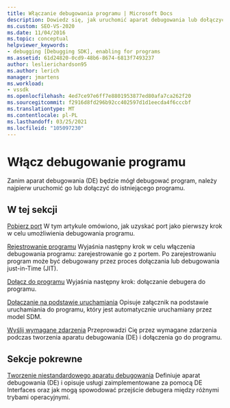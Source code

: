 ```yaml
---
title: Włączanie debugowania programu | Microsoft Docs
description: Dowiedz się, jak uruchomić aparat debugowania lub dołączyć aparat debugowania do istniejącego programu w celu debugowania programu.
ms.custom: SEO-VS-2020
ms.date: 11/04/2016
ms.topic: conceptual
helpviewer_keywords:
- debugging [Debugging SDK], enabling for programs
ms.assetid: 61d24820-0cd9-48b6-8674-6813f7493237
author: leslierichardson95
ms.author: lerich
manager: jmartens
ms.workload:
- vssdk
ms.openlocfilehash: 4ed7ce97e6ff7e8801953877ed80afa7ca262f20
ms.sourcegitcommit: f2916d8fd296b92cc402597d1d1eecda4f6cccbf
ms.translationtype: MT
ms.contentlocale: pl-PL
ms.lasthandoff: 03/25/2021
ms.locfileid: "105097230"
---
```

# <a name="enable-a-program-to-be-debugged"></a>Włącz debugowanie programu
Zanim aparat debugowania (DE) będzie mógł debugować program, należy najpierw uruchomić go lub dołączyć do istniejącego programu.

## <a name="in-this-section"></a>W tej sekcji
 [Pobierz port](../../extensibility/debugger/getting-a-port.md) W tym artykule omówiono, jak uzyskać port jako pierwszy krok w celu umożliwienia debugowania programu.

 [Rejestrowanie programu](../../extensibility/debugger/registering-the-program.md) Wyjaśnia następny krok w celu włączenia debugowania programu: zarejestrowanie go z portem. Po zarejestrowaniu program może być debugowany przez proces dołączania lub debugowania just-in-Time (JIT).

 [Dołącz do programu](../../extensibility/debugger/attaching-to-the-program.md) Wyjaśnia następny krok: dołączanie debugera do programu.

 [Dołączanie na podstawie uruchamiania](../../extensibility/debugger/launch-based-attachment.md) Opisuje załącznik na podstawie uruchamiania do programu, który jest automatycznie uruchamiany przez model SDM.

 [Wyślij wymagane zdarzenia](../../extensibility/debugger/sending-the-required-events.md) Przeprowadzi Cię przez wymagane zdarzenia podczas tworzenia aparatu debugowania (DE) i dołączenia go do programu.

## <a name="related-sections"></a>Sekcje pokrewne
 [Tworzenie niestandardowego aparatu debugowania](../../extensibility/debugger/creating-a-custom-debug-engine.md) Definiuje aparat debugowania (DE) i opisuje usługi zaimplementowane za pomocą DE Interfaces oraz jak mogą spowodować przejście debugera między różnymi trybami operacyjnymi.
